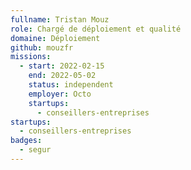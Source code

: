 ```yaml
---
fullname: Tristan Mouz
role: Chargé de déploiement et qualité
domaine: Déploiement
github: mouzfr
missions:
  - start: 2022-02-15
    end: 2022-05-02
    status: independent
    employer: Octo
    startups:
      - conseillers-entreprises
startups:
  - conseillers-entreprises
badges:
  - segur
---
```

